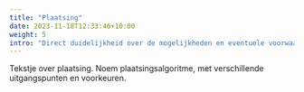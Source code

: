 ```yaml
---
title: "Plaatsing"
date: 2023-11-18T12:33:46+10:00
weight: 5
intro: "Direct duidelijkheid over de mogelijkheden en eventuele voorwaarden voor plaatsing van een leerling op een activiteit.  Bevestiging van deelname en real-time inzicht in de situatie."
---
```




Tekstje over plaatsing.
Noem plaatsingsalgoritme, met verschillende uitgangspunten en voorkeuren.

